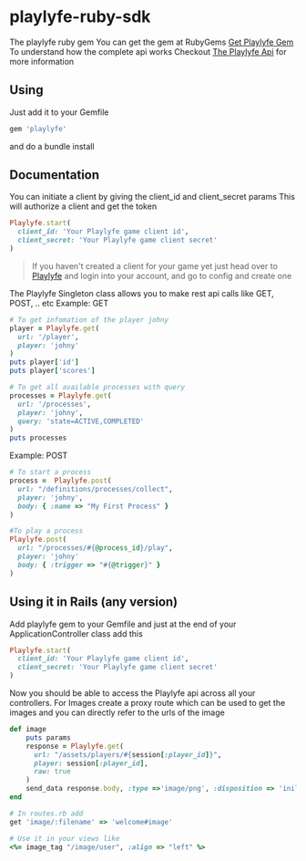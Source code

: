 playlyfe-ruby-sdk
=================
The playlyfe ruby gem
You can get the gem at RubyGems [Get Playlyfe Gem](https://rubygems.org/gems/playlyfe)
To understand how the complete api works
Checkout [The Playlyfe Api](http://dev.playlyfe.com/docs/api) for more information

Using
------
Just add it to your Gemfile
```ruby
gem 'playlyfe'
```
and do a bundle install

Documentation
--------------
You can initiate a client by giving the client_id and client_secret params
This will authorize a client and get the token
```ruby
Playlyfe.start(
  client_id: 'Your Playlyfe game client id',
  client_secret: 'Your Playlyfe game client secret'
)
```
> If you haven't created a client for your game yet just head over to
[Playlyfe](http://playlyfe.com) and login into your account, and go to config and create one

The Playlyfe Singleton class allows you to make rest api calls like GET, POST, .. etc
Example: GET
```ruby
# To get infomation of the player johny
player = Playlyfe.get(
  url: '/player',
  player: 'johny'
)
puts player['id']
puts player['scores']

# To get all available processes with query
processes = Playlyfe.get(
  url: '/processes',
  player: 'johny',
  query: 'state=ACTIVE,COMPLETED'
)
puts processes
```

Example: POST
```ruby
# To start a process
process =  Playlyfe.post(
  url: "/definitions/processes/collect",
  player: 'johny',
  body: { :name => "My First Process" }
)

#To play a process
Playlyfe.post(
  url: "/processes/#{@process_id}/play",
  player: 'johny'
  body: { :trigger => "#{@trigger}" }
)
```

Using it in Rails (any version)
-------------------------------
Add playlyfe gem to your Gemfile
and just at the end of your ApplicationController class add this
```ruby
Playlyfe.start(
  client_id: 'Your Playlyfe game client id',
  client_secret: 'Your Playlyfe game client secret'
)
```
Now you should be able to access the Playlyfe api across all your
controllers.
For Images create a proxy route which can be used to get the images
and you can directly refer to the urls of the image
```ruby
def image
    puts params
    response = Playlyfe.get(
      url: "/assets/players/#{session[:player_id]}",
      player: session[:player_id],
      raw: true
    )
    send_data response.body, :type =>'image/png', :disposition => 'iniline'
end

# In routes.rb add
get 'image/:filename' => 'welcome#image'

# Use it in your views like
<%= image_tag "/image/user", :align => "left" %>
```
